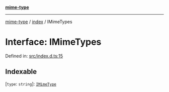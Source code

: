 [**mime-type**](../../README.md)

***

[mime-type](../../modules.md) / [index](../README.md) / IMimeTypes

# Interface: IMimeTypes

Defined in: [src/index.d.ts:15](https://github.com/snowyu/mime-type.js/blob/6051314f0c074925c9a87a8ec54912ea5d451445/src/index.d.ts#L15)

## Indexable

\[`type`: `string`\]: [`IMimeType`](IMimeType.md)
